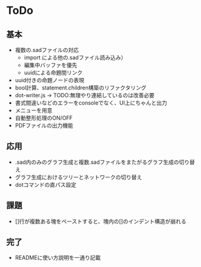 # ToDo

## 基本

- 複数の.sadファイルの対応
  - import による他の.sadファイル読み込み）
  - 編集中バッファを優先
  - uuidによる命題間リンク
- uuid付きの命題ノードの表現
- bool計算、statement.children構築のリファクタリング
- dot-writer.js → TODO:無理やり連結しているのは改善必要
- 書式間違いなどのエラーをconsoleでなく、UI上にちゃんと出力
- メニューを用意
- 自動整形処理のON/OFF
- PDFファイルの出力機能

## 応用

- .sad内のみのグラフ生成と複数.sadファイルをまたがるグラフ生成の切り替え
- グラフ生成におけるツリーとネットワークの切り替え
- dotコマンドの直パス設定

## 課題

- []行が複数ある塊をペーストすると、塊内の[]のインデント構造が崩れる

## 完了

- READMEに使い方説明を一通り記載
